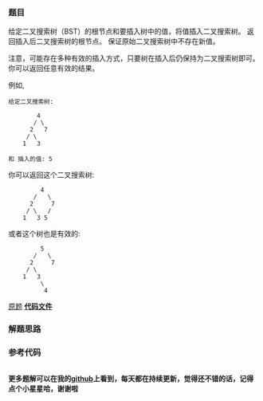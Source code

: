 ### 题目
给定二叉搜索树（BST）的根节点和要插入树中的值，将值插入二叉搜索树。 返回插入后二叉搜索树的根节点。 保证原始二叉搜索树中不存在新值。

注意，可能存在多种有效的插入方式，只要树在插入后仍保持为二叉搜索树即可。 你可以返回任意有效的结果。

例如,

    
    
    给定二叉搜索树:
    
            4
           / \
          2   7
         / \
        1   3
    
    和 插入的值: 5
    

你可以返回这个二叉搜索树:

    
    
             4
           /   \
          2     7
         / \   /
        1   3 5
    

或者这个树也是有效的:

    
    
             5
           /   \
          2     7
         / \   
        1   3
             \
              4
    

[原题](https://leetcode-cn.com/problems/insert-into-a-binary-search-tree/)    **[代码文件]()**


### 解题思路




### 参考代码

```go


```




**更多题解可以在我的[github](https://github.com/LZH139/leetcode_Go)上看到，每天都在持续更新，觉得还不错的话，记得点个小星星哈，谢谢啦**
